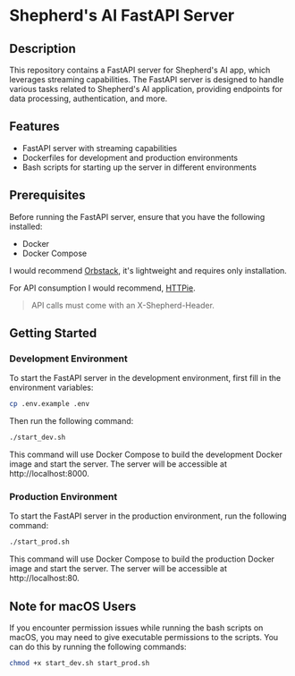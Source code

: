 # Shepherd's AI FastAPI Server

## Description

This repository contains a FastAPI server for Shepherd's AI app, which leverages streaming capabilities. The FastAPI server is designed to handle various tasks related to Shepherd's AI application, providing endpoints for data processing, authentication, and more.

## Features

- FastAPI server with streaming capabilities
- Dockerfiles for development and production environments
- Bash scripts for starting up the server in different environments

## Prerequisites

Before running the FastAPI server, ensure that you have the following installed:

- Docker
- Docker Compose

I would recommend [Orbstack](https://orbstack.dev), it's lightweight and requires only installation.

For API consumption I would recommend, [HTTPie](https://httpie.io).

> API calls must come with an X-Shepherd-Header.

## Getting Started

### Development Environment

To start the FastAPI server in the development environment, first fill in the environment variables:

```bash
cp .env.example .env
```

Then run the following command:

```bash
./start_dev.sh
```

This command will use Docker Compose to build the development Docker image and start the server. The server will be accessible at http://localhost:8000.

### Production Environment

To start the FastAPI server in the production environment, run the following command:

```bash
./start_prod.sh
```

This command will use Docker Compose to build the production Docker image and start the server. The server will be accessible at http://localhost:80.

## Note for macOS Users

If you encounter permission issues while running the bash scripts on macOS, you may need to give executable permissions to the scripts. You can do this by running the following commands:

```bash
chmod +x start_dev.sh start_prod.sh
```
